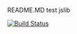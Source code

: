 README.MD
test jslib

[![Build Status](https://travis-ci.org/tomcat008/jslib.svg?branch=master)](https://travis-ci.org/tomcat008/jslib)

